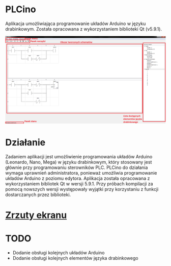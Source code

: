 # PLCino
Aplikacja umożliwiająca programowanie układów Arduino w języku drabinkowym. Została opracowana z wykorzystaniem biblioteki Qt (v5.9.1).

![Screenshot](https://raw.githubusercontent.com/lnarolski/PLCino/master/Screenshots/screenshot1.png)

# Działanie
Zadaniem aplikacji jest umożliwienie programowania układów Arduino (Leonardo, Nano, Mega) w języku drabinkowym, który stosowany jest głównie przy programowaniu sterowników PLC. PLCino do działania wymaga uprawnień administratora, ponieważ umożliwia programowanie układów Arduino z poziomu edytora.
Aplikacja została opracowana z wykorzystaniem bibliotek Qt w wersji 5.9.1. Przy próbach kompilacji za pomocą nowszych wersji występowały wyjątki przy korzystaniu z funkcji dostarczanych przez biblioteki.

# [Zrzuty ekranu](https://github.com/lnarolski/PLCino/tree/master/Screenshots)

# TODO
- Dodanie obsługi kolejnych układów Arduino
- Dodanie obsługi kolejnych elementów języka drabinkowego
